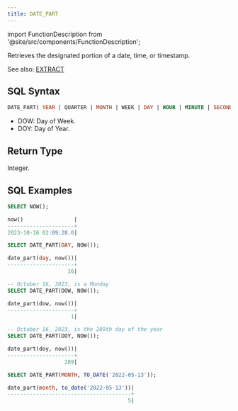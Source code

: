 ```yaml
---
title: DATE_PART
---
```


import FunctionDescription from '@site/src/components/FunctionDescription';

<FunctionDescription description="Introduced or updated: v1.2.153"/>

Retrieves the designated portion of a date, time, or timestamp.

See also: [EXTRACT](extract)

## SQL Syntax

```sql
DATE_PART( YEAR | QUARTER | MONTH | WEEK | DAY | HOUR | MINUTE | SECOND | DOW | DOY, <date_or_time_expr> )
```

- DOW: Day of Week.
- DOY: Day of Year.

## Return Type

Integer.

## SQL Examples

```sql
SELECT NOW();

now()                |
---------------------+
2023-10-16 02:09:28.0|

SELECT DATE_PART(DAY, NOW());

date_part(day, now())|
---------------------+
                   16|

-- October 16, 2023, is a Monday
SELECT DATE_PART(DOW, NOW());

date_part(dow, now())|
---------------------+
                    1|

-- October 16, 2023, is the 289th day of the year
SELECT DATE_PART(DOY, NOW());

date_part(doy, now())|
---------------------+
                  289|

SELECT DATE_PART(MONTH, TO_DATE('2022-05-13'));

date_part(month, to_date('2022-05-13'))|
---------------------------------------+
                                      5|
```